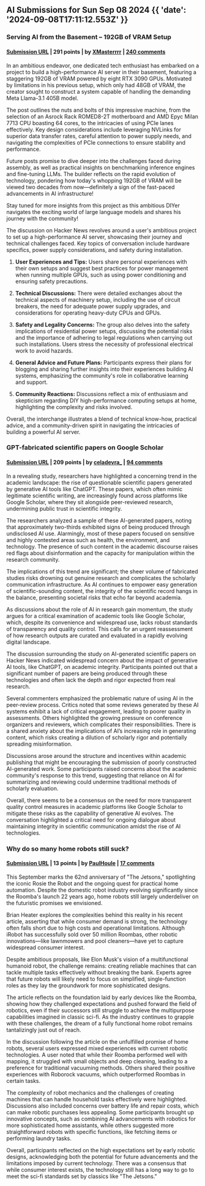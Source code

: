 ## AI Submissions for Sun Sep 08 2024 {{ 'date': '2024-09-08T17:11:12.553Z' }}

### Serving AI from the Basement – 192GB of VRAM Setup

#### [Submission URL](https://ahmadosman.com/blog/serving-ai-from-basement/) | 291 points | by [XMasterrrr](https://news.ycombinator.com/user?id=XMasterrrr) | [240 comments](https://news.ycombinator.com/item?id=41481852)

In an ambitious endeavor, one dedicated tech enthusiast has embarked on a project to build a high-performance AI server in their basement, featuring a staggering 192GB of VRAM powered by eight RTX 3090 GPUs. Motivated by limitations in his previous setup, which only had 48GB of VRAM, the creator sought to construct a system capable of handling the demanding Meta Llama-3.1 405B model.

The post outlines the nuts and bolts of this impressive machine, from the selection of an Asrock Rack ROMED8-2T motherboard and AMD Epyc Milan 7713 CPU boasting 64 cores, to the intricacies of using PCIe lanes effectively. Key design considerations include leveraging NVLinks for superior data transfer rates, careful attention to power supply needs, and navigating the complexities of PCIe connections to ensure stability and performance.

Future posts promise to dive deeper into the challenges faced during assembly, as well as practical insights on benchmarking inference engines and fine-tuning LLMs. The builder reflects on the rapid evolution of technology, pondering how today's whopping 192GB of VRAM will be viewed two decades from now—definitely a sign of the fast-paced advancements in AI infrastructure!

Stay tuned for more insights from this project as this ambitious DIYer navigates the exciting world of large language models and shares his journey with the community!

The discussion on Hacker News revolves around a user's ambitious project to set up a high-performance AI server, showcasing their journey and technical challenges faced. Key topics of conversation include hardware specifics, power supply considerations, and safety during installation.

1. **User Experiences and Tips:** Users share personal experiences with their own setups and suggest best practices for power management when running multiple GPUs, such as using power conditioning and ensuring safety precautions.

2. **Technical Discussions:** There were detailed exchanges about the technical aspects of machinery setup, including the use of circuit breakers, the need for adequate power supply upgrades, and considerations for operating heavy-duty CPUs and GPUs.

3. **Safety and Legality Concerns:** The group also delves into the safety implications of residential power setups, discussing the potential risks and the importance of adhering to legal regulations when carrying out such installations. Users stress the necessity of professional electrical work to avoid hazards.

4. **General Advice and Future Plans:** Participants express their plans for blogging and sharing further insights into their experiences building AI systems, emphasizing the community's role in collaborative learning and support.

5. **Community Reactions:** Discussions reflect a mix of enthusiasm and skepticism regarding DIY high-performance computing setups at home, highlighting the complexity and risks involved.

Overall, the interchange illustrates a blend of technical know-how, practical advice, and a community-driven spirit in navigating the intricacies of building a powerful AI server.

### GPT-fabricated scientific papers on Google Scholar

#### [Submission URL](https://misinforeview.hks.harvard.edu/article/gpt-fabricated-scientific-papers-on-google-scholar-key-features-spread-and-implications-for-preempting-evidence-manipulation/) | 209 points | by [celadevra_](https://news.ycombinator.com/user?id=celadevra_) | [94 comments](https://news.ycombinator.com/item?id=41477516)

In a revealing study, researchers have highlighted a concerning trend in the academic landscape: the rise of questionable scientific papers generated by generative AI tools like ChatGPT. These papers, which often mimic legitimate scientific writing, are increasingly found across platforms like Google Scholar, where they sit alongside peer-reviewed research, undermining public trust in scientific integrity. 

The researchers analyzed a sample of these AI-generated papers, noting that approximately two-thirds exhibited signs of being produced through undisclosed AI use. Alarmingly, most of these papers focused on sensitive and highly contested areas such as health, the environment, and technology. The presence of such content in the academic discourse raises red flags about disinformation and the capacity for manipulation within the research community.

The implications of this trend are significant; the sheer volume of fabricated studies risks drowning out genuine research and complicates the scholarly communication infrastructure. As AI continues to empower easy generation of scientific-sounding content, the integrity of the scientific record hangs in the balance, presenting societal risks that echo far beyond academia.

As discussions about the role of AI in research gain momentum, the study argues for a critical examination of academic tools like Google Scholar, which, despite its convenience and widespread use, lacks robust standards of transparency and quality control. This calls for an urgent reassessment of how research outputs are curated and evaluated in a rapidly evolving digital landscape.

The discussion surrounding the study on AI-generated scientific papers on Hacker News indicated widespread concern about the impact of generative AI tools, like ChatGPT, on academic integrity. Participants pointed out that a significant number of papers are being produced through these technologies and often lack the depth and rigor expected from real research. 

Several commenters emphasized the problematic nature of using AI in the peer-review process. Critics noted that some reviews generated by these AI systems exhibit a lack of critical engagement, leading to poorer quality in assessments. Others highlighted the growing pressure on conference organizers and reviewers, which complicates their responsibilities. There is a shared anxiety about the implications of AI’s increasing role in generating content, which risks creating a dilution of scholarly rigor and potentially spreading misinformation.

Discussions arose around the structure and incentives within academic publishing that might be encouraging the submission of poorly constructed AI-generated work. Some participants raised concerns about the academic community's response to this trend, suggesting that reliance on AI for summarizing and reviewing could undermine traditional methods of scholarly evaluation. 

Overall, there seems to be a consensus on the need for more transparent quality control measures in academic platforms like Google Scholar to mitigate these risks as the capability of generative AI evolves. The conversation highlighted a critical need for ongoing dialogue about maintaining integrity in scientific communication amidst the rise of AI technologies.

### Why do so many home robots still suck?

#### [Submission URL](https://techcrunch.com/2024/09/01/why-do-so-many-home-robots-still-suck/) | 13 points | by [PaulHoule](https://news.ycombinator.com/user?id=PaulHoule) | [17 comments](https://news.ycombinator.com/item?id=41481696)

This September marks the 62nd anniversary of "The Jetsons," spotlighting the iconic Rosie the Robot and the ongoing quest for practical home automation. Despite the domestic robot industry evolving significantly since the Roomba's launch 22 years ago, home robots still largely underdeliver on the futuristic promises we envisioned.

Brian Heater explores the complexities behind this reality in his recent article, asserting that while consumer demand is strong, the technology often falls short due to high costs and operational limitations. Although iRobot has successfully sold over 50 million Roombas, other robotic innovations—like lawnmowers and pool cleaners—have yet to capture widespread consumer interest.

Despite ambitious proposals, like Elon Musk's vision of a multifunctional humanoid robot, the challenge remains: creating reliable machines that can tackle multiple tasks effectively without breaking the bank. Experts agree that future robots will likely need to focus on simplified, single-function roles as they lay the groundwork for more sophisticated designs.

The article reflects on the foundation laid by early devices like the Roomba, showing how they challenged expectations and pushed forward the field of robotics, even if their successors still struggle to achieve the multipurpose capabilities imagined in classic sci-fi. As the industry continues to grapple with these challenges, the dream of a fully functional home robot remains tantalizingly just out of reach.

In the discussion following the article on the unfulfilled promise of home robots, several users expressed mixed experiences with current robotic technologies. A user noted that while their Roomba performed well with mapping, it struggled with small objects and deep cleaning, leading to a preference for traditional vacuuming methods. Others shared their positive experiences with Roborock vacuums, which outperformed Roombas in certain tasks.

The complexity of robot mechanics and the challenges of creating machines that can handle household tasks effectively were highlighted. Discussions also included concerns over battery life and repair costs, which can make robotic purchases less appealing. Some participants brought up innovative concepts, such as combining AI advancements with robotics for more sophisticated home assistants, while others suggested more straightforward robots with specific functions, like fetching items or performing laundry tasks.

Overall, participants reflected on the high expectations set by early robotic designs, acknowledging both the potential for future advancements and the limitations imposed by current technology. There was a consensus that while consumer interest exists, the technology still has a long way to go to meet the sci-fi standards set by classics like "The Jetsons."

